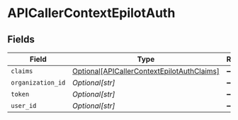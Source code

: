 # APICallerContextEpilotAuth


## Fields

| Field                                                                                                 | Type                                                                                                  | Required                                                                                              | Description                                                                                           | Example                                                                                               |
| ----------------------------------------------------------------------------------------------------- | ----------------------------------------------------------------------------------------------------- | ----------------------------------------------------------------------------------------------------- | ----------------------------------------------------------------------------------------------------- | ----------------------------------------------------------------------------------------------------- |
| `claims`                                                                                              | [Optional[APICallerContextEpilotAuthClaims]](../../models/shared/apicallercontextepilotauthclaims.md) | :heavy_minus_sign:                                                                                    | N/A                                                                                                   |                                                                                                       |
| `organization_id`                                                                                     | *Optional[str]*                                                                                       | :heavy_minus_sign:                                                                                    | N/A                                                                                                   | 739224                                                                                                |
| `token`                                                                                               | *Optional[str]*                                                                                       | :heavy_minus_sign:                                                                                    | N/A                                                                                                   | eyJraWQiOi...                                                                                         |
| `user_id`                                                                                             | *Optional[str]*                                                                                       | :heavy_minus_sign:                                                                                    | N/A                                                                                                   | 10006129                                                                                              |